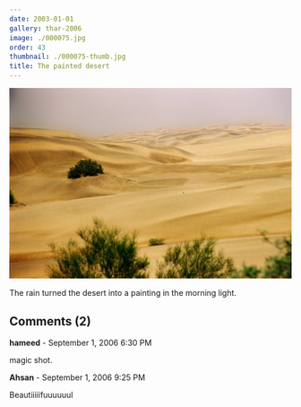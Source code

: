 ```yaml
---
date: 2003-01-01
gallery: thar-2006
image: ./000075.jpg
order: 43
thumbnail: ./000075-thumb.jpg
title: The painted desert
---
```


![The painted desert](./000075.jpg)

The rain turned the desert into a painting in the morning light.

<div id="comments">

## Comments (2)

<div id="comment">

**hameed** - September  1, 2006  6:30 PM

magic shot.

</div>

<div id="comment">

**Ahsan** - September  1, 2006  9:25 PM

Beautiiiiifuuuuuul

</div>

</div>